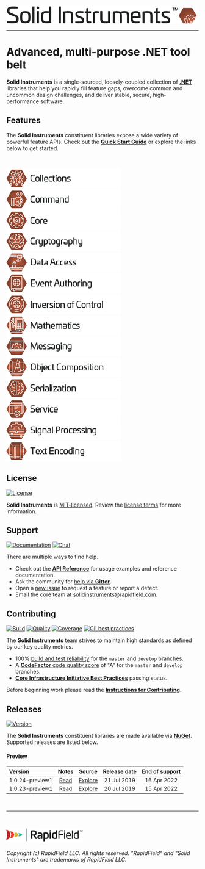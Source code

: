 <!--
Copyright (c) RapidField LLC. Licensed under the MIT License. See LICENSE.txt in the project root for license information.
-->

![Solid Instruments](SolidInstruments.Logo.Color.Transparent.500w.png)
- - -

# Advanced, multi-purpose .NET tool belt

**Solid Instruments** is a single-sourced, loosely-coupled collection of [**.NET**](https://dotnet.microsoft.com/learn/dotnet/what-is-dotnet) libraries that help you rapidly fill feature gaps, overcome common and uncommon design challenges, and deliver stable, secure, high-performance software.

## Features

The **Solid Instruments** constituent libraries expose a wide variety of powerful feature APIs. Check out the [**Quick Start Guide**](https://www.solidinstruments.com/articles/QuickStartGuide.html) or explore the links below to get started.

<br />

[![Collections](src/RapidField.SolidInstruments.Collections/Label.Collections.300w.png)](src/RapidField.SolidInstruments.Collections/README.md)
[![Command](src/RapidField.SolidInstruments.Command/Label.Command.300w.png)](src/RapidField.SolidInstruments.Command/README.md)
[![Core](src/RapidField.SolidInstruments.Core/Label.Core.300w.png)](src/RapidField.SolidInstruments.Core/README.md)
[![Cryptography](src/RapidField.SolidInstruments.Cryptography/Label.Cryptography.300w.png)](src/RapidField.SolidInstruments.Cryptography/README.md)
[![Data Access](src/RapidField.SolidInstruments.DataAccess/Label.DataAccess.300w.png)](src/RapidField.SolidInstruments.DataAccess/README.md)
[![Event Authoring](src/RapidField.SolidInstruments.EventAuthoring/Label.EventAuthoring.300w.png)](src/RapidField.SolidInstruments.EventAuthoring/README.md)
[![Inversion of Control](src/RapidField.SolidInstruments.InversionOfControl/Label.InversionOfControl.300w.png)](src/RapidField.SolidInstruments.InversionOfControl/README.md)
[![Mathematics](src/RapidField.SolidInstruments.Mathematics/Label.Mathematics.300w.png)](src/RapidField.SolidInstruments.Mathematics/README.md)
[![Messaging](src/RapidField.SolidInstruments.Messaging/Label.Messaging.300w.png)](src/RapidField.SolidInstruments.Messaging/README.md)
[![Object Composition](src/RapidField.SolidInstruments.ObjectComposition/Label.ObjectComposition.300w.png)](src/RapidField.SolidInstruments.ObjectComposition/README.md)
[![Serialization](src/RapidField.SolidInstruments.Serialization/Label.Serialization.300w.png)](src/RapidField.SolidInstruments.Serialization/README.md)
[![Service](src/RapidField.SolidInstruments.Service/Label.Service.300w.png)](src/RapidField.SolidInstruments.Service/README.md)
[![Signal Processing](src/RapidField.SolidInstruments.SignalProcessing/Label.SignalProcessing.300w.png)](src/RapidField.SolidInstruments.SignalProcessing/README.md)
[![Text Encoding](src/RapidField.SolidInstruments.TextEncoding/Label.TextEncoding.300w.png)](src/RapidField.SolidInstruments.TextEncoding/README.md)

## License

[![License](https://img.shields.io/github/license/rapidfield/solid-instruments?style=flat&color=lightseagreen&label=license&logo=open-access&logoColor=lightgrey)](https://github.com/RapidField/solid-instruments/blob/master/LICENSE.txt)

**Solid Instruments** is [MIT-licensed](https://en.wikipedia.org/wiki/MIT_License). Review the [license terms](LICENSE.txt) for more information.

## Support

[![Documentation](https://img.shields.io/badge/documentation-website-tan?style=flat&logo=buffer&logoColor=lightgrey)](https://www.solidinstruments.com)
[![Chat](https://img.shields.io/gitter/room/rapidfield/solid-instruments?style=flat&color=darkslateblue&label=chat&logo=gitter&logoColor=lightgrey)](https://gitter.im/RapidField/solid-instruments)

There are multiple ways to find help.

- Check out the [**API Reference**](https://www.solidinstruments.com/api) for usage examples and reference documentation.
- Ask the community for [help via **Gitter**](https://gitter.im/RapidField/solid-instruments).
- Open a [new issue](https://github.com/RapidField/solid-instruments/issues/new/choose) to request a feature or report a defect.
- Email the core team at [solidinstruments@rapidfield.com](mailto:solidinstruments@rapidfield.com).

## Contributing

[![Build](https://img.shields.io/appveyor/ci/rapidfield/solid-instruments?style=flat&label=build&logo=appveyor&logoColor=lightgrey)](https://ci.appveyor.com/project/rapidfield/solid-instruments/branch/master)
[![Quality](https://img.shields.io/codefactor/grade/github/rapidfield/solid-instruments/master.svg?style=flat&label=quality&logo=codeforces&logoColor=lightgrey)](https://www.codefactor.io/repository/github/rapidfield/solid-instruments)
[![Coverage](https://img.shields.io/codecov/c/github/RapidField/solid-instruments?color=brightgreen&label=coverage&logo=codecov&logoColor=lightgrey)](https://codecov.io/gh/rapidfield/solid-instruments)
[![CII best practices](https://img.shields.io/cii/level/3063?&style=flat&label=cii+best+practices&logo=linux-foundation&logoColor=lightgrey)](https://bestpractices.coreinfrastructure.org/en/projects/3063)

The **Solid Instruments** team strives to maintain high standards as defined by our key quality metrics.

- 100% [build and test reliability](https://ci.appveyor.com/project/rapidfield/solid-instruments/history) for the `master` and `develop` branches.
- A [**CodeFactor** code quality score](https://www.codefactor.io/repository/github/rapidfield/solid-instruments/branches) of "A" for the `master` and `develop` branches.
- [**Core Infrastructure Initiative Best Practices**](https://www.coreinfrastructure.org/programs/badge-program/) passing status.

Before beginning work please read the [**Instructions for Contributing**](CONTRIBUTING.md).

## Releases

[![Version](https://img.shields.io/nuget/vpre/RapidField.SolidInstruments.Core.svg?style=flat&color=blue&label=version&logo=nuget&logoColor=lightgrey)](https://www.nuget.org/packages?q=RapidField.SolidInstruments)

The **Solid Instruments** constituent libraries are made available via [**NuGet**](https://docs.microsoft.com/en-us/nuget/quickstart/install-and-use-a-package-in-visual-studio). Supported releases are listed below.

#### Preview

| Version         | Notes                               | Source                                                                           | Release date | End of support |
| :-------------- | :---------------------------------: | :------------------------------------------------------------------------------: | :----------: | :------------: |
| 1.0.24-preview1 | [Read](doc/releasenotes/v1.0.24.md) | [Explore](https://github.com/RapidField/solid-instruments/tree/v1.0.24-preview1) | 21 Jul 2019  | 16 Apr 2022    |
| 1.0.23-preview1 | [Read](doc/releasenotes/v1.0.23.md) | [Explore](https://github.com/RapidField/solid-instruments/tree/v1.0.23-preview1) | 20 Jul 2019  | 15 Apr 2022    | 

<br />

- - -

<br />

[![RapidField](RapidField.Logo.Color.Black.Transparent.200w.png)](https://www.rapidfield.com)

###### Copyright (c) RapidField LLC. All rights reserved. "RapidField" and "Solid Instruments" are trademarks of RapidField LLC.
